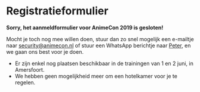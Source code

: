 # Registratieformulier

**Sorry, het aanmeldformulier voor AnimeCon 2019 is gesloten!**

Mocht je toch nog mee willen doen, stuur dan zo snel mogelijk een e-mailtje naar
<a href="mailto:security@animecon.nl">security@animecon.nl</a> of stuur een WhatsApp berichtje naar
<a href="tel:+447427457387">Peter</a>, en we gaan ons best voor je doen.

  * Er zijn enkel nog plaatsen beschikbaar in de trainingen van 1 en 2 juni, in Amersfoort.
  * We hebben geen mogelijkheid meer om een hotelkamer voor je te regelen.
